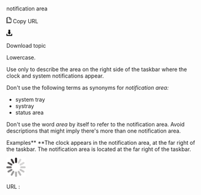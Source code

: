 # 

notification area

![Copy URL](media/notification-area/Copy.png)
Copy URL

![Download](media/notification-area/Download.png)

Download topic

Lowercase.

Use only to describe the area on the right side of the taskbar where the clock and system notifications appear.

Don't use the following terms as synonyms for *notification area:*

  - system tray 
  - systray 
  - status area 

Don't use the word *area*
by itself to refer to the notification area. Avoid descriptions
that might imply there's more than one notification area.

Examples**
**The clock appears in the notification area, at the far right of the taskbar. 
The notification area is located at the far right of the taskbar.

![In progress](media/notification-area/activity-large.gif)

URL :
